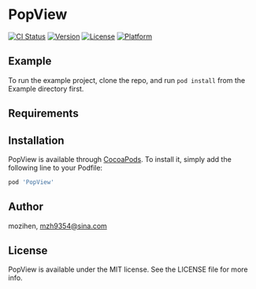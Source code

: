 # PopView

[![CI Status](https://img.shields.io/travis/mozihen/PopView.svg?style=flat)](https://travis-ci.org/mozihen/PopView)
[![Version](https://img.shields.io/cocoapods/v/PopView.svg?style=flat)](https://cocoapods.org/pods/PopView)
[![License](https://img.shields.io/cocoapods/l/PopView.svg?style=flat)](https://cocoapods.org/pods/PopView)
[![Platform](https://img.shields.io/cocoapods/p/PopView.svg?style=flat)](https://cocoapods.org/pods/PopView)

## Example

To run the example project, clone the repo, and run `pod install` from the Example directory first.

## Requirements

## Installation

PopView is available through [CocoaPods](https://cocoapods.org). To install
it, simply add the following line to your Podfile:

```ruby
pod 'PopView'
```

## Author

mozihen, mzh9354@sina.com

## License

PopView is available under the MIT license. See the LICENSE file for more info.
